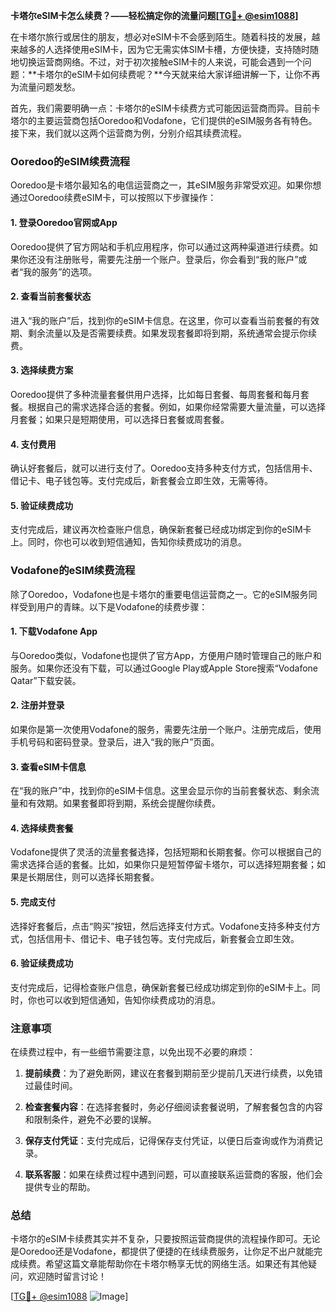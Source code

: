 **卡塔尔eSIM卡怎么续费？——轻松搞定你的流量问题[[TG💪+ @esim1088](https://t.me/s/esim1088)]**

在卡塔尔旅行或居住的朋友，想必对eSIM卡不会感到陌生。随着科技的发展，越来越多的人选择使用eSIM卡，因为它无需实体SIM卡槽，方便快捷，支持随时随地切换运营商网络。不过，对于初次接触eSIM卡的人来说，可能会遇到一个问题：**卡塔尔的eSIM卡如何续费呢？**今天就来给大家详细讲解一下，让你不再为流量问题发愁。

首先，我们需要明确一点：卡塔尔的eSIM卡续费方式可能因运营商而异。目前卡塔尔的主要运营商包括Ooredoo和Vodafone，它们提供的eSIM服务各有特色。接下来，我们就以这两个运营商为例，分别介绍其续费流程。

### Ooredoo的eSIM续费流程

Ooredoo是卡塔尔最知名的电信运营商之一，其eSIM服务非常受欢迎。如果你想通过Ooredoo续费eSIM卡，可以按照以下步骤操作：

#### 1. 登录Ooredoo官网或App
Ooredoo提供了官方网站和手机应用程序，你可以通过这两种渠道进行续费。如果你还没有注册账号，需要先注册一个账户。登录后，你会看到“我的账户”或者“我的服务”的选项。

#### 2. 查看当前套餐状态
进入“我的账户”后，找到你的eSIM卡信息。在这里，你可以查看当前套餐的有效期、剩余流量以及是否需要续费。如果发现套餐即将到期，系统通常会提示你续费。

#### 3. 选择续费方案
Ooredoo提供了多种流量套餐供用户选择，比如每日套餐、每周套餐和每月套餐。根据自己的需求选择合适的套餐。例如，如果你经常需要大量流量，可以选择月套餐；如果只是短期使用，可以选择日套餐或周套餐。

#### 4. 支付费用
确认好套餐后，就可以进行支付了。Ooredoo支持多种支付方式，包括信用卡、借记卡、电子钱包等。支付完成后，新套餐会立即生效，无需等待。

#### 5. 验证续费成功
支付完成后，建议再次检查账户信息，确保新套餐已经成功绑定到你的eSIM卡上。同时，你也可以收到短信通知，告知你续费成功的消息。

### Vodafone的eSIM续费流程

除了Ooredoo，Vodafone也是卡塔尔的重要电信运营商之一。它的eSIM服务同样受到用户的青睐。以下是Vodafone的续费步骤：

#### 1. 下载Vodafone App
与Ooredoo类似，Vodafone也提供了官方App，方便用户随时管理自己的账户和服务。如果你还没有下载，可以通过Google Play或Apple Store搜索“Vodafone Qatar”下载安装。

#### 2. 注册并登录
如果你是第一次使用Vodafone的服务，需要先注册一个账户。注册完成后，使用手机号码和密码登录。登录后，进入“我的账户”页面。

#### 3. 查看eSIM卡信息
在“我的账户”中，找到你的eSIM卡信息。这里会显示你的当前套餐状态、剩余流量和有效期。如果套餐即将到期，系统会提醒你续费。

#### 4. 选择续费套餐
Vodafone提供了灵活的流量套餐选择，包括短期和长期套餐。你可以根据自己的需求选择合适的套餐。比如，如果你只是短暂停留卡塔尔，可以选择短期套餐；如果是长期居住，则可以选择长期套餐。

#### 5. 完成支付
选择好套餐后，点击“购买”按钮，然后选择支付方式。Vodafone支持多种支付方式，包括信用卡、借记卡、电子钱包等。支付完成后，新套餐会立即生效。

#### 6. 验证续费成功
支付完成后，记得检查账户信息，确保新套餐已经成功绑定到你的eSIM卡上。同时，你也可以收到短信通知，告知你续费成功的消息。

### 注意事项

在续费过程中，有一些细节需要注意，以免出现不必要的麻烦：

1. **提前续费**：为了避免断网，建议在套餐到期前至少提前几天进行续费，以免错过最佳时间。
   
2. **检查套餐内容**：在选择套餐时，务必仔细阅读套餐说明，了解套餐包含的内容和限制条件，避免不必要的误解。

3. **保存支付凭证**：支付完成后，记得保存支付凭证，以便日后查询或作为消费记录。

4. **联系客服**：如果在续费过程中遇到问题，可以直接联系运营商的客服，他们会提供专业的帮助。

### 总结

卡塔尔的eSIM卡续费其实并不复杂，只要按照运营商提供的流程操作即可。无论是Ooredoo还是Vodafone，都提供了便捷的在线续费服务，让你足不出户就能完成续费。希望这篇文章能帮助你在卡塔尔畅享无忧的网络生活。如果还有其他疑问，欢迎随时留言讨论！

[[TG💪+ @esim1088](https://t.me/s/esim1088) ![Image](https://i.postimg.cc/4NQfJmqS/Snipaste-2025-05-13-00-14-12.png)]